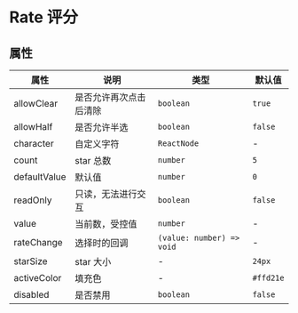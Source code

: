 # Rate 评分

<code src="./demos/index.tsx"></code>

## 属性

| 属性         | 说明                   | 类型                      | 默认值           |
| ------------ | ---------------------- | ------------------------- | ---------------- |
| allowClear   | 是否允许再次点击后清除 | `boolean`                 | `true`           |
| allowHalf    | 是否允许半选           | `boolean`                 | `false`          |
| character    | 自定义字符             | `ReactNode`                  |    -             |
| count        | star 总数              | `number`                  | `5`              |
| defaultValue | 默认值                 | `number`                  | `0`              |
| readOnly     | 只读，无法进行交互     | `boolean`                 | `false`          |
| value        | 当前数，受控值         | `number`                  | -                |
| rateChange     | 选择时的回调           | `(value: number) => void` | -                |
| starSize    | star 大小              |          -                |    `24px`        |
| activeColor | 填充色                 |     -                      |`#ffd21e`         |
| disabled | 是否禁用                 |     `boolean`                     |`false`         |